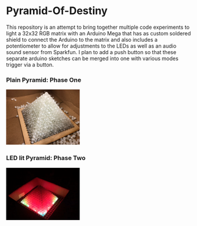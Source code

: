 # Pyramid-Of-Destiny

This repository is an attempt to bring together multiple code experiments to light a 32x32 RGB matrix with an Arduino Mega that has as custom soldered shield to connect the Arduino to the matrix and also includes a potentiometer to allow for adjustments to the LEDs as well as an audio sound sensor from Sparkfun. I plan to add a push button so that these separate arduino sketches can be merged into one with various modes trigger via a button.

### Plain Pyramid: Phase One
<img src="./images/pyramid.jpeg" width="200">

### LED lit Pyramid: Phase Two
<img src="./images/pyramid-leds.png" width="200">
